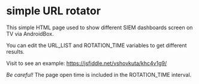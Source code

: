 # simple URL rotator
This simple HTML page used to show different SIEM dashboards screen on TV via AndroidBox.

You can edit the URL_LIST and ROTATION_TIME variables to get different results.

Visit to see an example: https://jsfiddle.net/vshovkuta/khc4v1g9/

*Be careful!* The page open time is included in the ROTATION_TIME interval.
